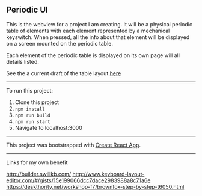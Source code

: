 ## Periodic UI

This is the webview for a project I am creating. It will be a physical periodic table of elements with each element represented by a mechanical keyswitch. When pressed, all the info about that element will be displayed on a screen mounted on the periodic table.

Each element of the periodic table is displayed on its own page will all details listed.

See the a current draft of the table layout [here](http://www.keyboard-layout-editor.com/##@@=1&_x:16%3B&=2%3B&@=3&=4&_x:10%3B&=5&=6&=7&=8&=9&=10%3B&@=11&=12&_x:10%3B&=13&=14&=15&=16&=17&=18%3B&@=19&=20&=21&=22&=23&=24&=25&=26&=27&=28&=29&=30&=31&=32&=33&=34&=35&=36%3B&@=37&=38&=39&=40&=41&=42&=43&=44&=45&=46&=47&=48&=49&=50&=51&=52&=53&=54%3B&@=55&=56&=57&=72&=73&=74&=75&=76&=77&=78&=79&=80&=81&=82&=83&=84&=85&=86%3B&@=87&=88&=89&=104&=105&=106&=107&=108&=109&=110&=111&=112&=113&=114&=115&=116&=117&=118%3B&@_y:0.75&x:3%3B&=58&=59&=60&=61&=62&=63&=64&=65&=66&=67&=68&=69&=70&=71%3B&@_x:3%3B&=90&=91&=92&=93&=94&=95&=96&=97&=98&=99&=100&=101&=102&=103)

---

To run this project:

1. Clone this project
1. `npm install`
1. `npm run build`
1. `npm run start`
1. Navigate to localhost:3000

---

This project was bootstrapped with [Create React App](https://github.com/facebookincubator/create-react-app).

---

Links for my own benefit

http://builder.swillkb.com/
http://www.keyboard-layout-editor.com/#/gists/15e199066dcc7dace2983988a8c71a6e
https://deskthority.net/workshop-f7/brownfox-step-by-step-t6050.html
